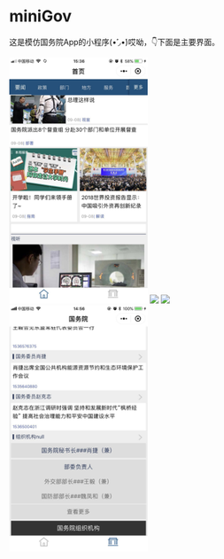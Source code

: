 # miniGov
这是模仿国务院App的小程序(•̀˓◞•́)哎呦，👇下面是主要界面。


<img width="250"  src="https://github.com/LevenWin/miniGov/blob/master/preview/1.jpg"/>
<img width="250"  src="https://github.com/LevenWin/miniGov/blob/master/preview/2.jpg"/>
<img width="250"  src="https://github.com/LevenWin/miniGov/blob/master/preview/3.jpg"/>
<img width="250"  src="https://github.com/LevenWin/miniGov/blob/master/preview/4.jpg"/>


